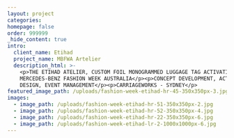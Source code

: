 ```yaml
---
layout: project
categories:
homepage: false
order: 999999
_hide_content: true
intro:
  client_name: Etihad
  project_name: MBFWA Artelier
  description_html: >-
    <p>THE ETIHAD ATELIER, CUSTOM FOIL MONOGRAMMED LUGGAGE TAG ACTIVATION AT
    MERCEDES-BENZ FASHION WEEK AUSTRALIA</p><p>CONCEPT DEVELOPMENT, ACTIVATION
    DESIGN, EVENT MANAGEMENT</p><p>CARRIAGEWORKS - SYDNEY</p>
featured_image_path: /uploads/fashion-week-etihad-hr-45-350x350px-3.jpg
images:
  - image_path: /uploads/fashion-week-etihad-hr-51-350x350px-2.jpg
  - image_path: /uploads/fashion-week-etihad-hr-52-350x350px-4.jpg
  - image_path: /uploads/fashion-week-etihad-hr-22-350x350px-6.jpg
  - image_path: /uploads/fashion-week-etihad-lr-2-1000x1000px-6.jpg
---
```

